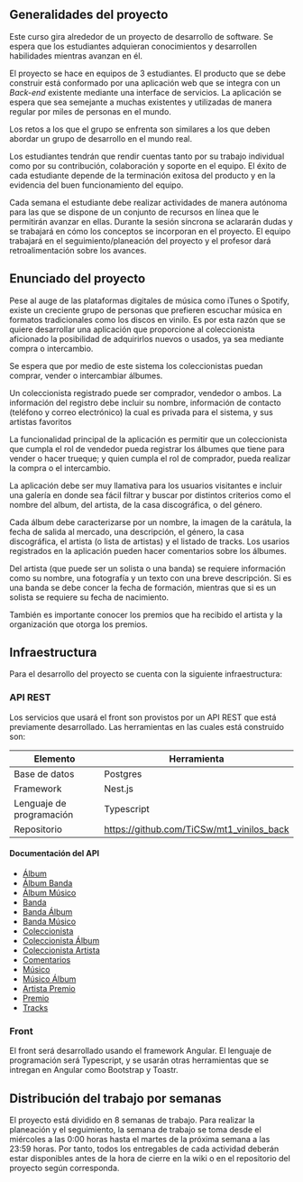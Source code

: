 ## Generalidades del proyecto

Este curso gira alrededor de un proyecto de desarrollo de software. Se espera que los estudiantes adquieran conocimientos y desarrollen habilidades mientras avanzan en él.

El proyecto se hace en equipos de 3 estudiantes. El producto que se debe construir está conformado por una aplicación web que se integra con un _Back-end_ existente mediante una interface de servicios. La aplicación se espera que sea semejante a muchas existentes y utilizadas de manera regular por miles de personas en el mundo.

Los retos a los que el grupo se enfrenta son similares a los que deben abordar un grupo de desarrollo en el mundo real.

Los estudiantes tendrán que rendir cuentas tanto por su trabajo individual como por su contribución, colaboración y soporte en el equipo. El éxito de cada estudiante depende de la terminación exitosa del producto y en la evidencia del buen funcionamiento del equipo.

Cada semana el estudiante debe realizar actividades de manera autónoma para las que se dispone de un conjunto de recursos en línea que le permitirán avanzar en ellas. Durante la sesión síncrona se aclararán dudas y se trabajará en cómo los conceptos se incorporan en el proyecto. El equipo trabajará en el seguimiento/planeación del proyecto y el profesor dará retroalimentación sobre los avances.

## Enunciado del proyecto

Pese al auge de las plataformas digitales de música como iTunes o Spotify, existe un creciente grupo de personas que prefieren escuchar música en formatos tradicionales como los discos en vinilo. Es por esta razón que se quiere desarrollar una aplicación que proporcione al coleccionista aficionado la posibilidad de adquirirlos nuevos o usados, ya sea mediante compra o intercambio.

Se espera que por medio de este sistema los coleccionistas puedan comprar, vender o intercambiar álbumes.

Un coleccionista registrado puede ser comprador, vendedor o ambos. La información del registro debe incluir su nombre, información de contacto (teléfono y correo electrónico) la cual es privada para el sistema, y sus artistas favoritos

La funcionalidad principal de la aplicación es permitir que un coleccionista que cumpla el rol de vendedor pueda registrar los álbumes que tiene para vender o hacer trueque; y quien cumpla el rol de comprador, pueda realizar la compra o el intercambio.

La aplicación debe ser muy llamativa para los usuarios visitantes e incluir una galería en donde sea fácil filtrar y buscar por distintos criterios como el nombre del album, del artista, de la casa discográfica, o del género.

Cada álbum debe caracterizarse por un nombre, la imagen de la carátula, la fecha de salida al mercado, una descripción, el género, la casa discográfica, el artista (o lista de artistas) y el listado de tracks. Los usarios registrados en la aplicación pueden hacer comentarios sobre los álbumes.

Del artista (que puede ser un solista o una banda) se requiere información como su nombre, una fotografía y un texto con una breve descripción. Si es una banda se debe concer la fecha de formación, mientras que si es un solista se requiere su fecha de nacimiento.

También es importante conocer los premios que ha recibido el artista y la organización que otorga los premios.

## Infraestructura

Para el desarrollo del proyecto se cuenta con la siguiente infraestructura:

### API REST

Los servicios que usará el front son provistos por un API REST que está previamente desarrollado. Las herramientas en las cuales está construido son:

| Elemento                 | Herramienta                               |
| ------------------------ | ----------------------------------------- |
| Base de datos            | Postgres                                  |
| Framework                | Nest.js                                   |
| Lenguaje de programación | Typescript                                |
| Repositorio              | https://github.com/TiCSw/mt1_vinilos_back |

#### Documentación del API

- [Álbum](https://documenter.getpostman.com/view/8840688/SzmZd1L6)
- [Álbum Banda](https://documenter.getpostman.com/view/8840688/SzmZd1QV)
- [Álbum Músico](https://documenter.getpostman.com/view/8840688/SzmZd1QW)
- [Banda](https://documenter.getpostman.com/view/8840688/SzmZd1Us)
- [Banda Álbum](https://documenter.getpostman.com/view/8840688/SzmZd1Ut)
- [Banda Músico](https://documenter.getpostman.com/view/8840688/SzmZd1Uu)
- [Coleccionista](https://documenter.getpostman.com/view/8840688/SzmZd1Ux)
- [Coleccionista Álbum](https://documenter.getpostman.com/view/8840688/SzmZd1Uy)
- [Coleccionista Artista](https://documenter.getpostman.com/view/8840688/SzmZd1Uz)
- [Comentarios](https://documenter.getpostman.com/view/8840688/SzmZd1V1)
- [Músico](https://documenter.getpostman.com/view/8840688/SzmZd1ZH)
- [Músico Álbum](https://documenter.getpostman.com/view/8840688/SzmZd1ZK)
- [Artista Premio](https://documenter.getpostman.com/view/8840688/SzmZd1ZL)
- [Premio](https://documenter.getpostman.com/view/8840688/SzmZd1ZM)
- [Tracks](https://documenter.getpostman.com/view/8840688/SzmZd1ZN)

### Front

El front será desarrollado usando el framework Angular. El lenguaje de programación será Typescript, y se usarán otras herramientas que se intregan en Angular como Bootstrap y Toastr.

## Distribución del trabajo por semanas

El proyecto está dividido en 8 semanas de trabajo. Para realizar la planeación y el seguimiento, la semana de trabajo se toma desde el miércoles a las 0:00 horas hasta el martes de la próxima semana a las 23:59 horas. Por tanto, todos los entregables de cada actividad deberán estar disponibles antes de la hora de cierre en la wiki o en el repositorio del proyecto según corresponda.
